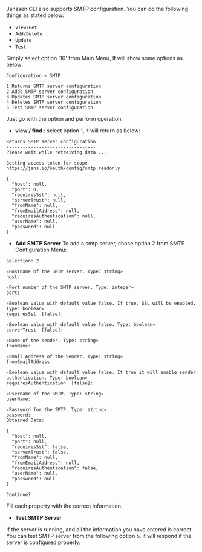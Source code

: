 Janssen CLI also supports SMTP configuration. You can do the following things as stated below:
- `View/Get`
- `Add/Delete`
- `Update`
- `Test`

Simply select option '10' from Main Menu, It will show some options as below:
```text
Configuration – SMTP
--------------------
1 Returns SMTP server configuration
2 Adds SMTP server configuration
3 Updates SMTP server configuration
4 Deletes SMTP server configuration
5 Test SMTP server configuration
```
Just go with the option and perform operation.

- **__view / find__** : select option 1, it will return as below:

```text
Returns SMTP server configuration
---------------------------------
Please wait while retreiving data ...

Getting access token for scope https://jans.io/oauth/config/smtp.readonly

{
  "host": null,
  "port": 0,
  "requiresSsl": null,
  "serverTrust": null,
  "fromName": null,
  "fromEmailAddress": null,
  "requiresAuthentication": null,
  "userName": null,
  "password": null
}
```
- **__Add SMTP Server__**
To add a smtp server, chose option 2 from SMTP Configuration Menu:
  
```text
Selection: 2

«Hostname of the SMTP server. Type: string»
host: 

«Port number of the SMTP server. Type: integer»
port: 

«Boolean value with default value false. If true, SSL will be enabled. Type: boolean»
requiresSsl  [false]: 

«Boolean value with default value false. Type: boolean»
serverTrust  [false]: 

«Name of the sender. Type: string»
fromName: 

«Email Address of the Sender. Type: string»
fromEmailAddress: 

«Boolean value with default value false. It true it will enable sender authentication. Type: boolean»
requiresAuthentication  [false]: 

«Username of the SMTP. Type: string»
userName: 

«Password for the SMTP. Type: string»
password: 
Obtained Data:

{
  "host": null,
  "port": null,
  "requiresSsl": false,
  "serverTrust": false,
  "fromName": null,
  "fromEmailAddress": null,
  "requiresAuthentication": false,
  "userName": null,
  "password": null
}

Continue? 
```

Fill each property with the correct information.
- **Test SMTP Server**

If the server is running, and all the information you have entered is correct. You can test SMTP server from the following option 5, it will respond if the server is configured properly.

